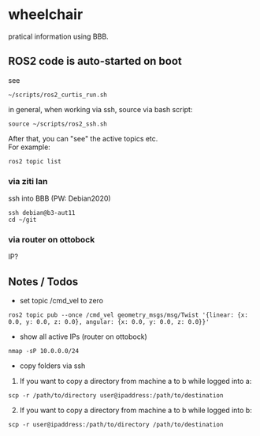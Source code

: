 # wheelchair
pratical information using BBB. 

## ROS2 code is auto-started on boot
see
```console
~/scripts/ros2_curtis_run.sh
```

in general, when working via ssh, source via bash script:
```console
source ~/scripts/ros2_ssh.sh
```

After that, you can "see" the active topics etc.  
For example:
```console
ros2 topic list
```


### via ziti lan
ssh into BBB (PW: Debian2020)
```console
ssh debian@b3-aut11
cd ~/git
```



### via router on ottobock
IP?






## Notes / Todos
- set topic /cmd_vel to zero
```console
ros2 topic pub --once /cmd_vel geometry_msgs/msg/Twist '{linear: {x: 0.0, y: 0.0, z: 0.0}, angular: {x: 0.0, y: 0.0, z: 0.0}}'
```
- show all active IPs (router on ottobock)
```console
nmap -sP 10.0.0.0/24
```

- copy folders via ssh
1) If you want to copy a directory from machine a to b while logged into a:
```console
scp -r /path/to/directory user@ipaddress:/path/to/destination
```
2) If you want to copy a directory from machine a to b while logged into b:
```console
scp -r user@ipaddress:/path/to/directory /path/to/destination
```

 


